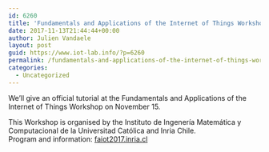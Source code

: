 ```yaml
---
id: 6260
title: 'Fundamentals and Applications of the Internet of Things Workshop &#8211; Santiago, Chile'
date: 2017-11-13T21:44:44+00:00
author: Julien Vandaele
layout: post
guid: https://www.iot-lab.info/?p=6260
permalink: /fundamentals-and-applications-of-the-internet-of-things-workshop-santiago-chile/
categories:
  - Uncategorized
---
```

<div class="pf-content">
  <p>
    We&#8217;ll give an official tutorial at the Fundamentals and Applications of the Internet of Things Workshop on November 15.
  </p>
  
  <p>
    This Workshop is organised by the Instituto de Ingenería Matemática y Computacional de la Universitad Católica and Inria Chile.<br /> Program and information: <a href="http://faiot2017.inria.cl">faiot2017.inria.cl</a>
  </p>
</div>